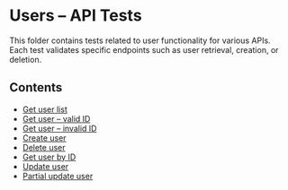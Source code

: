# Users – API Tests

This folder contains tests related to user functionality for various APIs.  
Each test validates specific endpoints such as user retrieval, creation, or deletion.

## Contents

- [Get user list](get_users_test.md)
- [Get user – valid ID](get_user_valid.md)
- [Get user – invalid ID](get_user_invalid.md)
- [Create user](create_user_test.md)
- [Delete user](delete_user.md)
- [Get user by ID](get_user_by_id_test.md)
- [Update user](update_user_test.md)
- [Partial update user](patch_user_test.md)
